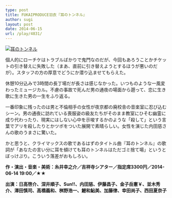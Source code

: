 ```yaml
---
type: post
title: FUKAIPRODUCE羽衣『耳のトンネル』
author: sugi
layout: post
date: 2014-06-15
url: /play/4831/
---
```

<a href="http://i0.wp.com/asharpminor.com/wp-content/uploads/2014/06/mimi_no_tunnel.jpg" onclick="_gaq.push(['_trackEvent', 'outbound-article', 'http://asharpminor.com/wp-content/uploads/2014/06/mimi_no_tunnel.jpg', '']);" ><img src="http://i0.wp.com/asharpminor.com/wp-content/uploads/2014/06/mimi_no_tunnel.jpg?resize=262%2C300" alt="耳のトンネル" class="alignleft size-medium wp-image-4832" data-recalc-dims="1" /></a>

個人的にローチケはトラブルばかりで鬼門なのだが、今回もあろうことかチケットの引き替えに失敗した（まあ、直前に引き替えようとするほうが悪いのだが）。スタッフの方の厚意でどうにか潜り込ませてもらえた。

休憩10分込みで3時間の長丁場だが長さは感じなかった。いつものような一風変わったミュージカル。不慮の事故で死んだ男の通夜の場面から遡って、恋に生き歌に生きた男の一生をふり返る。

一番印象に残ったのは男と不倫相手の女性が夜京都の廃校舎の音楽室に忍び込むシーン。男の通夜に訪れている喪服姿の級友たちがそのまま教室にひそむ幽霊に成り代わったり、現実にはしない心中を示唆するかのような「殺して」という言葉でアリを殺したりとかツボをついた展開で素晴らしい。女性を演じた内田慈さんの歌のうまさに驚いた。

かと思うと、クライマックスの歌であるはずのタイトル曲『耳のトンネル』の歌詞が「あなたの言い分に耳を傾けても耳のトンネルはただゴミ捨て場」というとぼっけぷり。こういう落差がおもしろい。

**作・演出・音楽・美術：糸井幸之介／吉祥寺シアター／指定席3300円／2014-06-14 19:00／★★**

**出演：日高啓介、深井順子、Sun!!、内田慈、伊藤昌子、金子岳憲￥、並木秀介、澤田慎司、高橋義和、桝野浩一、鯉和鮎美、加藤律、幸田尚子、西田夏奈子**
